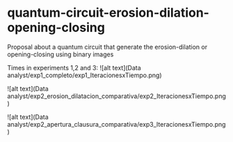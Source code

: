 # quantum-circuit-erosion-dilation-opening-closing
Proposal about a quantum circuit that generate the erosion-dilation or opening-closing using binary images

Times in experiments 1,2 and 3:
![alt text](Data analyst/exp1_completo/exp1_IteracionesxTiempo.png)

![alt text](Data analyst/exp2_erosion_dilatacion_comparativa/exp2_IteracionesxTiempo.png)

![alt text](Data analyst/exp2_apertura_clausura_comparativa/exp3_IteracionesxTiempo.png)

